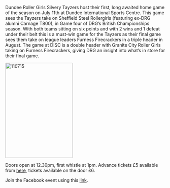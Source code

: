 <html><body><p>Dundee Roller Girls Silvery Tayzers host their first, long awaited home game of the season on July 11th at Dundee International Sports Centre. This game sees the Tayzers take on Sheffield Steel Rollergirls (featuring ex-DRG alumni Carnage T800), in Game four of DRG’s British Championships season. With both teams sitting on six points and with 2 wins and 1 defeat under their belt this is a must-win game for the Tayzers as their final game sees them take on league leaders Furness Firecrackers in a triple header in August.
The game at DISC is a double header with Granite City Roller Girls taking on Furness Firecrackers, giving DRG an insight into what’s in store for their final game.

<a href="/2015/07/110715.png"><img class="alignnone size-medium wp-image-4783" src="https://www.scottishrollerderbyblog.com/2015/07/110715.png?w=212" alt="110715" width="212" height="300"></a>

Doors open at 12.30pm, first whistle at 1pm. Advance tickets £5 available from <a href="http://www.brownpapertickets.com/event/1766026">here</a>, tickets available on the door £6.

Join the Facebook event using this <a href="https://www.facebook.com/events/upcoming?action_history=null">link</a>.

 

 </p></body></html>
